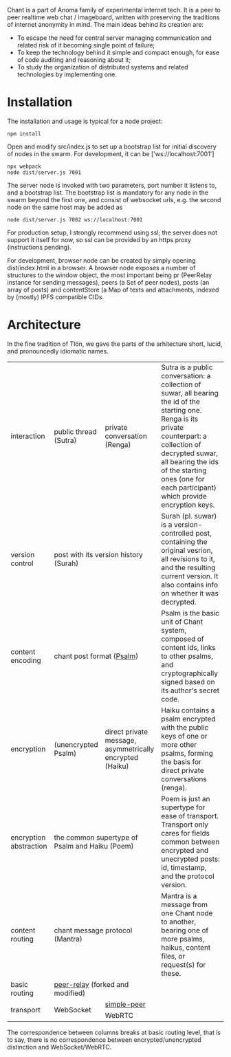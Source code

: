 Chant is a part of Anoma family of experimental internet tech. It is a peer to peer realtime web chat / imageboard,
written with preserving the traditions of internet anonymity in mind. The main ideas behind its creation are:

* To escape the need for central server managing communication and related risk of it becoming single point of failure;
* To keep the technology behind it simple and compact enough, for ease of code auditing and reasoning about it;
* To study the organization of distributed systems and related technologies by implementing one.

# Installation

The installation and usage is typical for a node project:

    npm install
    
Open and modify src/index.js to set up a bootstrap list for initial discovery of nodes in the swarm.
For development, it can be ['ws://localhost:7001']

    npx webpack
    node dist/server.js 7001

The server node is invoked with two parameters, port number it listens to, and a bootstrap list.
The bootstrap list is mandatory for any node in the swarm beyond the first one, and consist of websocket urls,
e.g. the second node on the same host may be added as

    node dist/server.js 7002 ws://localhost:7001

For production setup, I strongly recommend using ssl; the server does not support it itself for now, so ssl can
be provided by an https proxy (instructions pending).

For development, browser node can be created by simply opening dist/index.html in a browser. 
A browser node exposes a number of structures to the window object, the most important being pr (PeerRelay instance
for sending messages), peers (a Set of peer nodes), posts (an array of posts) and contentStore (a Map of texts
and attachments, indexed by (mostly) IPFS compatible CIDs.

# Architecture

In the fine tradition of Tlön, we gave the parts of the arhitecture short, lucid, and pronouncedly idiomatic names.

<table>
    <tr>
        <td>interaction</td>
        <td>public thread (Sutra)</td>
        <td>private conversation (Renga)</td>
        <td>Sutra is a public conversation: a collection of suwar, all bearing the id of the starting one. Renga is its private counterpart: a collection of decrypted suwar, all bearing the ids of the starting ones (one for each participant) which provide encryption keys.</td>
    </tr>
    <tr>
        <td>version control</td>
        <td colspan="2">post with its version history (Surah)</td>
        <td>Surah (pl. suwar) is a version-controlled post, containing the original vesrion, all revisions to it, and the resulting current version. It also contains info on whether it was decrypted.</td>
    </tr> 
    <tr>
        <td>content encoding</td>
        <td colspan="2">chant post format (<a href="/schema.md">Psalm</a>)</td>
        <td>Psalm is the basic unit of Chant system, composed of content ids, links to other psalms, and cryptographically signed based on its author's secret code.</td>
    </tr> 
    <tr>
        <td>encryption</td>
        <td>(unencrypted Psalm)</td>
        <td>direct private message,<br />asymmetrically encrypted (Haiku)</td>
        <td>Haiku contains a psalm encrypted with the public keys of one or more other psalms, forming the basis for direct private conversations (renga).</td>
    </tr>
    <tr>
        <td>encryption abstraction</td>
        <td colspan="2">the common supertype of Psalm and Haiku (Poem)</td>
        <td>Poem is just an supertype for ease of transport. Transport only cares for fields common between encrypted and unecrypted posts: id, timestamp, and the protocol version.</td>
    </tr> 
    <tr>
        <td>content routing</td>
        <td colspan="2">chant message protocol (Mantra)</td>
        <td>Mantra is a message from one Chant node to another, bearing one of more psalms, haikus, content files, or request(s) for these.</td>
    </tr>
    <tr>
        <td>basic routing</td>
        <td colspan="2"><a href="https://github.com/xuset/peer-relay">peer-relay</a> (forked and modified)</td>
        <td />
    </tr>   
    <tr>
        <td rowspan="2">transport</td>
        <td rowspan="2">WebSocket</td>
        <td><a href="https://github.com/feross/simple-peer">simple-peer</a></td>
        <td />
    </tr>
    <tr>
        <td>WebRTC</td><td />
    </tr>
</table>

The correspondence between columns breaks at basic routing level, that is to say, there is no correspondence between encrypted/unencrypted distinction and WebSocket/WebRTC.
